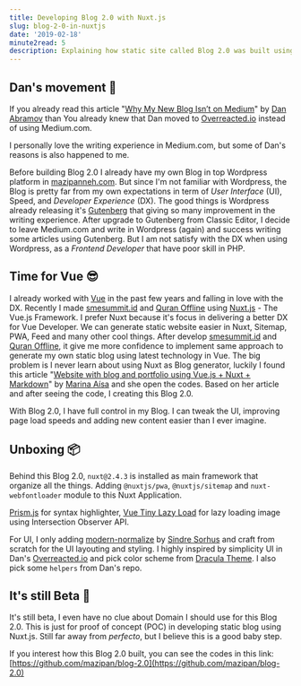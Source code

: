 ```yaml
---
title: Developing Blog 2.0 with Nuxt.js
slug: blog-2-0-in-nuxtjs
date: '2019-02-18'
minute2read: 5
description: Explaining how static site called Blog 2.0 was built using Nuxt.js
---
```


## Dan's movement 🏃

If you already read this article "[Why My New Blog Isn’t on Medium](https://medium.com/@dan_abramov/why-my-new-blog-isnt-on-medium-3b280282fbae)" by [Dan Abramov](https://twitter.com/dan_abramov) than You already knew that Dan moved to [Overreacted.io](https://overreacted.io/) instead of using Medium.com.

I personally love the writing experience in Medium.com, but some of Dan's reasons is also happened to me.

Before building Blog 2.0 I already have my own Blog in top Wordpress platform in [mazipanneh.com](https://mazipanneh.com/blog/). But since I'm not familiar with Wordpress, the Blog is pretty far from my own expectations in term of *User Interface* (UI), Speed, and *Developer Experience* (DX). The good things is Wordpress already releasing it's [Gutenberg](https://github.com/WordPress/gutenberg) that giving so many improvement in the writing experience. After upgrade to Gutenberg from Classic Editor, I decide to leave Medium.com and write in Wordpress (again) and success writing some articles using Gutenberg. But I am not satisfy with the DX when using Wordpress, as a *Frontend Developer* that have poor skill in PHP.

## Time for Vue 😎

I already worked with [Vue](https://vuejs.org/) in the past few years and falling in love with the DX. Recently I made [smesummit.id](https://www.smesummit.id/) and [Quran Offline](https://www.quran-offline.xyz) using [Nuxt.js](https://nuxtjs.org/) - The Vue.js Framework. I prefer Nuxt because it's focus in delivering a better DX for Vue Developer. We can generate static website easier in Nuxt, Sitemap, PWA, Feed and many other cool things. After develop [smesummit.id](https://www.smesummit.id/) and [Quran Offline](https://www.quran-offline.xyz), it give me more confidence to implement same approach to generate my own static blog using latest technology in Vue. The big problem is I never learn about using Nuxt as Blog generator, luckily I found this article "[Website with blog and portfolio using Vue.js + Nuxt + Markdown](https://marinaaisa.com/blog/blog-using-vue-nuxt-markdown/)" by [Marina Aísa](https://twitter.com/MarinaAisa) and she open the codes. Based on her article and after seeing the code, I creating this Blog 2.0.

With Blog 2.0, I have full control in my Blog. I can tweak the UI, improving page load speeds and adding new content easier than I ever imagine.

## Unboxing 📦

Behind this Blog 2.0, `nuxt@2.4.3` is installed as main framework that organize all the things. Adding `@nuxtjs/pwa`, `@nuxtjs/sitemap` and `nuxt-webfontloader` module to this Nuxt Application.

[Prism.js](https://prismjs.com/) for syntax highlighter, [Vue Tiny Lazy Load](https://github.com/mazipan/vue-tiny-lazyload-img) for lazy loading image using Intersection Observer API.

For UI, I only adding [modern-normalize](https://github.com/sindresorhus/modern-normalize) by [Sindre Sorhus](https://github.com/sindresorhus/) and craft from scratch for the UI layouting and styling. I highly inspired by simplicity UI in Dan's [Overreacted.io](https://overreacted.io/) and pick color scheme from [Dracula Theme](https://github.com/dracula/dracula-theme). I also pick some `helpers` from Dan's repo.

## It's still Beta 🍼

It's still beta, I even have no clue about Domain I should use for this Blog 2.0. This is just for proof of concept (POC) in developing static blog using Nuxt.js. Still far away from *perfecto*, but I believe this is a good baby step.

If you interest how this Blog 2.0 built, you can see the codes in this link: [https://github.com/mazipan/blog-2.0](https://github.com/mazipan/blog-2.0)


